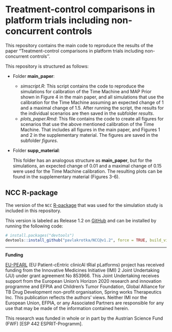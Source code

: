 Treatment-control comparisons in platform trials including
non-concurrent controls
================

This repository contains the main code to reproduce the results of the
paper “Treatment-control comparisons in platform trials including
non-concurrent controls’’.
<!-- "[Treatment-control comparisons in platform trials including non-concurrent controls](https://arxiv.org)". -->

This repository is structured as follows:

- Folder **main_paper**:

  - *simscript.R*: This script contains the code to reproduce the
    simulations for calibration of the Time Machine and MAP Prior shown
    in Figure 4 in the main paper, and all simulations that use the
    calibration for the Time Machine assuming an expected change of 1
    and a maximal change of 1.5. After running the script, the results
    for the individual scenarios are then saved in the subfolder
    *results*.
  - *plots_paper.Rmd*: This file contains the code to create all figures
    for scenarios that use the above mentioned calibration of the Time
    Machine. That includes all figures in the main paper, and Figures 1
    and 2 in the supplementary material. The figures are saved in the
    subfolder *figures*.

- Folder **supp_material**:

  This folder has an analogous structure as **main_paper**, but for the
  simulations, an expected change of 0.01 and a maximal change of 0.15
  were used for the Time Machine calibration. The resulting plots can be
  found in the supplementary material (Figures 3-6).

## NCC R-package

The version of the `NCC` [R-package](https://pavlakrotka.github.io/NCC/)
that was used for the simulation study is included in this repository.

This version is labeled as Release 1.2 on
[GitHub](https://github.com/pavlakrotka/NCC) and can be installed by
running the following code:

``` r
# install.packages("devtools") 
devtools::install_github("pavlakrotka/NCC@v1.2", force = TRUE, build_vignettes = TRUE)
```

------------------------------------------------------------------------

**Funding**

[EU-PEARL](https://eu-pearl.eu/) (EU Patient-cEntric clinicAl tRial
pLatforms) project has received funding from the Innovative Medicines
Initiative (IMI) 2 Joint Undertaking (JU) under grant agreement No
853966. This Joint Undertaking receives support from the European
Union’s Horizon 2020 research and innovation programme and EFPIA and
Children’s Tumor Foundation, Global Alliance for TB Drug Development
non-profit organisation, Spring works Therapeutics Inc. This publication
reflects the authors’ views. Neither IMI nor the European Union, EFPIA,
or any Associated Partners are responsible for any use that may be made
of the information contained herein.

This research was funded in whole or in part by the Austrian Science
Fund (FWF) \[ESP 442 ESPRIT-Programm\].
